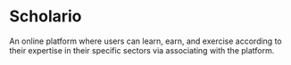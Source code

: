 # Scholario
An online platform where users can learn, earn, and exercise according to their expertise in their specific sectors via associating with the platform. 
